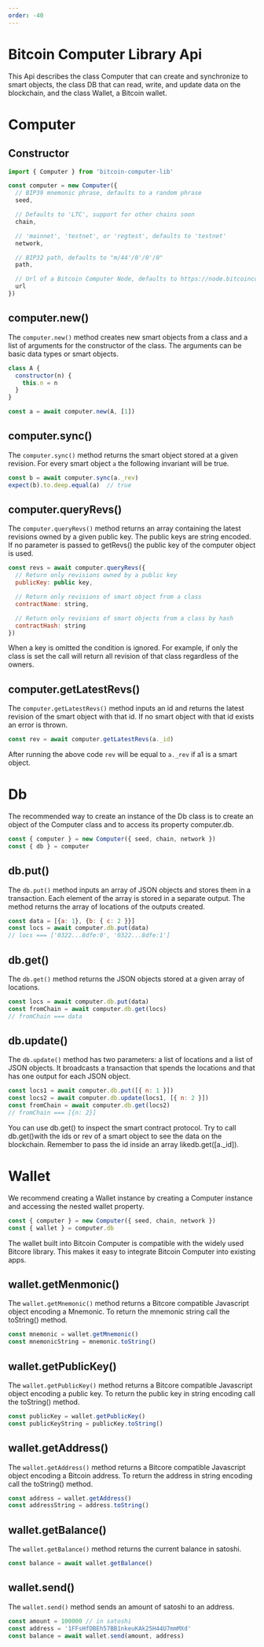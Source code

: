 ```yaml
---
order: -40
---
```


# Bitcoin Computer Library Api

This Api describes the class Computer that can create and synchronize to smart objects, the class DB that can read, write, and update data on the blockchain, and the class Wallet, a Bitcoin wallet.

# Computer

## Constructor

```javascript
import { Computer } from 'bitcoin-computer-lib'

const computer = new Computer({
  // BIP39 mnemonic phrase, defaults to a random phrase
  seed,

  // Defaults to 'LTC', support for other chains soon
  chain,

  // 'mainnet', 'testnet', or 'regtest', defaults to 'testnet'
  network,

  // BIP32 path, defaults to "m/44'/0'/0'/0"
  path,

  // Url of a Bitcoin Computer Node, defaults to https://node.bitcoincomputer.io
  url
})
```

## computer.new()

The ``computer.new()`` method creates new smart objects from a class and a list of arguments for the constructor of the class. The arguments can be basic data types or smart objects.

```javascript
class A {
  constructor(n) {
    this.n = n
  }
}

const a = await computer.new(A, [1])
```



## computer.sync()

The ``computer.sync()`` method returns the smart object stored at a given revision. For every smart object ``a`` the following invariant will be true.

```javascript
const b = await computer.sync(a._rev)
expect(b).to.deep.equal(a)  // true
```

## computer.queryRevs()

The ``computer.queryRevs()`` method returns an array containing the latest revisions owned by a given public key. The public keys are string encoded. If no parameter is passed to getRevs() the public key of the computer object is used.

```javascript
const revs = await computer.queryRevs({
  // Return only revisions owned by a public key
  publicKey: public key,

  // Return only revisions of smart object from a class
  contractName: string,

  // Return only revisions of smart objects from a class by hash
  contractHash: string
})
```

When a key is omitted the condition is ignored. For example, if only the class is set the call will return all revision of that class regardless of the owners.

## computer.getLatestRevs()

The ``computer.getLatestRevs()`` method inputs an id and returns the latest revision of the smart object with that id. If no smart object with that id exists an error is thrown.

```javascript
const rev = await computer.getLatestRevs(a._id)
```

After running the above code ``rev`` will be equal to ``a._rev`` if a1 is a smart object.

# Db

The recommended way to create an instance of the Db class is to create an object of the Computer class and to access its property computer.db.

```javascript
const { computer } = new Computer({ seed, chain, network })
const { db } = computer
```

## db.put()
The ``db.put()`` method inputs an array of JSON objects and stores them in a transaction. Each element of the array is stored in a separate output. The method returns the array of locations of the outputs created.

```javascript
const data = [{a: 1}, {b: { c: 2 }}]
const locs = await computer.db.put(data)
// locs === ['0322...8dfe:0', '0322...8dfe:1']
```

## db.get()

The ``db.get()`` method returns the JSON objects stored at a given array of locations.

```javascript
const locs = await computer.db.put(data)
const fromChain = await computer.db.get(locs)
// fromChain === data
```

## db.update()

The ``db.update()`` method has two parameters: a list of locations and a list of JSON objects. It broadcasts a transaction that spends the locations and that has one output for each JSON object.

```javascript
const locs1 = await computer.db.put([{ n: 1 }])
const locs2 = await computer.db.update(locs1, [{ n: 2 }])
const fromChain = await computer.db.get(locs2)
// fromChain === [{n: 2}]
```

You can use db.get() to inspect the smart contract protocol. Try to call db.get()with the ids or rev of a smart object to see the data on the blockchain. Remember to pass the id inside an array likedb.get([a._id]).

# Wallet

We recommend creating a Wallet instance by creating a Computer instance and accessing the nested wallet property.

```javascript
const { computer } = new Computer({ seed, chain, network })
const { wallet } = computer.db
```

The wallet built into Bitcoin Computer is compatible with the widely used Bitcore library. This makes it easy to integrate Bitcoin Computer into existing apps.

## wallet.getMenmonic()

The ``wallet.getMnemonic()`` method returns a Bitcore compatible Javascript object encoding a Mnemonic. To return the mnemonic string call the toString() method.

```javascript
const mnemonic = wallet.getMnemonic()
const mnemonicString = mnemonic.toString()
```

## wallet.getPublicKey()

The ``wallet.getPublicKey()`` method returns a Bitcore compatible Javascript object encoding a public key. To return the public key in string encoding call the toString() method.

```javascript
const publicKey = wallet.getPublicKey()
const publicKeyString = publicKey.toString()
```

## wallet.getAddress()

The ``wallet.getAddress()`` method returns a Bitcore compatible Javascript object encoding a Bitcoin address. To return the address in string encoding call the toString() method.

```javascript
const address = wallet.getAddress()
const addressString = address.toString()
```

## wallet.getBalance()

The ``wallet.getBalance()`` method returns the current balance in satoshi.

```javascript
const balance = await wallet.getBalance()
```

## wallet.send()

The ``wallet.send()`` method sends an amount of satoshi to an address.

```javascript
const amount = 100000 // in satoshi
const address = '1FFsHfDBEh57BB1nkeuKAk25H44U7mmMXd'
const balance = await wallet.send(amount, address)
```
